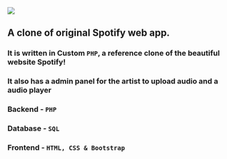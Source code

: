 ![](https://imgur.com/gallery/iO0eQYk)

##  **A clone of original Spotify web app.**

### It is written in Custom `PHP`, a reference clone of the beautiful website Spotify!
### It also has a admin panel for the artist to upload audio and a audio player 
### Backend - `PHP`
### Database - `SQL`
### Frontend - `HTML, CSS & Bootstrap`
